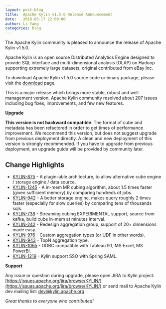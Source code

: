 ```yaml
---
layout: post-blog
title:  Apache Kylin v1.5.0 Release Announcement
date:   2016-03-17 22:00:00
author: Li Yang
categories: blog
---
```


The Apache Kylin community is pleased to announce the release of Apache Kylin v1.5.0.

Apache Kylin is an open source Distributed Analytics Engine designed to provide SQL interface and multi-dimensional analysis (OLAP) on Hadoop supporting extremely large datasets, original contributed from eBay Inc.

To download Apache Kylin v1.5.0 source code or binary package, please visit the [download](http://kylin.apache.org/download) page.

This is a major release which brings more stable, robust and well management version, Apache Kylin community resolved about 207 issues including bug fixes, improvements, and few new features.

__Upgrade__
 
__This version is not backward compatible__. The format of cube and metadata has been refactored in order to get times of performance improvement. We recommend this version, but does not suggest upgrade from previous deployment directly. A clean and new deployment of this version is strongly recommended. If you have to upgrade from previous deployment, an upgrade guide will be provided by community later.

## Change Highlights

* [KYLIN-875](https://issues.apache.org/jira/browse/KYLIN-875) - A plugin-able architecture, to allow alternative cube engine / storage engine / data source.
* [KYLIN-1245](https://issues.apache.org/jira/browse/KYLIN-1245) - A in-mem MR cubing algorithm, about 1.5 times faster (given sufficient memory) by comparing hundreds of jobs.
* [KYLIN-942](https://issues.apache.org/jira/browse/KYLIN-942) - A better storage engine, makes query roughly 2 times faster (especially for slow queries) by comparing tens of thousands sqls.
* [KYLIN-738](https://issues.apache.org/jira/browse/KYLIN-738) - Streaming cubing EXPERIMENTAL support, source from kafka, build cube in-mem at minutes interval.
* [KYLIN-242](https://issues.apache.org/jira/browse/KYLIN-242) - Redesign aggregation group, support of 20+ dimensions made easy.
* [KYLIN-976](https://issues.apache.org/jira/browse/KYLIN-976) - Custom aggregation types (or UDF in other words).
* [KYLIN-943](https://issues.apache.org/jira/browse/KYLIN-942) - TopN aggregation type.
* [KYLIN-1065](https://issues.apache.org/jira/browse/KYLIN-1065) - ODBC compatible with Tableau 9.1, MS Excel, MS PowerBI.
* [KYLIN-1219](https://issues.apache.org/jira/browse/KYLIN-1219) - Kylin support SSO with Spring SAML.

__Support__

Any issue or question during upgrade, please
open JIRA to Kylin project: [https://issues.apache.org/jira/browse/KYLIN/](https://issues.apache.org/jira/browse/KYLIN/)
or
send mail to Apache Kylin dev mailing list: [dev@kylin.apache.org](mailto:dev@kylin.apache.org)

_Great thanks to everyone who contributed!_
